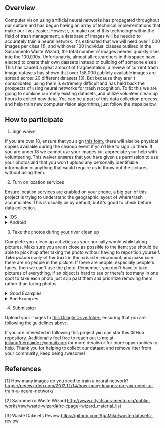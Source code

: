 ## Overview

Computer vision using artificial neural networks has propagated throughout our culture and has begun having an array of technical implementations that make our lives easier. However, to make use of this technology within the field of trash management, a database of images will be needed to accurately train a neural network. It's estimated that we will need over 1,000 images per class [1], and with over 100 individual classes outlined in the Sacramento Waste Wizard, the total number of images needed quickly rises into the 100,000s. Unfortunately, almost all researchers in this space have elected to create their own datasets instead of building off someone else’s. This has caused a great amount of fragmentation; a review of current trash image datasets has shown that over 158,000 publicly available images are spread across 20 different datasets [3]. But because they aren't consolidated, using them is extremely difficult and has held back the prospects of using neural networks for trash recognition. To fix this we are going to combine currently existing datasets, and utilize volunteer clean up hours to collect new data. You can be a part of this data collection process and help train new computer vision algorithms, just follow the steps below.

## How to participate

1. Sign waiver

If you are over 18, ensure that you sign [this form](https://docs.google.com/forms/d/e/1FAIpQLSdCMGCegU_LGRD8PWMNdHLlymxKUoUU8md7ebfKLOxcx2ySaw/viewform?usp=sf_link), there will also be physical copies available during the cleanup event if you'd like to sign up there. If you are under 18 we cannot use your images but appreciate your help with volunteering. This waiver ensures that you have given us permission to use your photos and that you won't upload any personally identifiable information or anything that would require us to throw out the pictures without using them.

2. Turn on location services

Ensure location services are enabled on your phone, a big part of this project is trying to understand the geographic layout of where trash accumulates. This is usually on by default, but it's good to check before data collection.

<details><summary>iOS</summary>
  
  ![image](https://user-images.githubusercontent.com/39971693/201779532-020a6154-f9e7-4caa-b25f-64c4d0ff536d.png)
</details>

<details><summary>Android</summary>
  
  [More Android devices](https://support.google.com/photos/answer/9921876?hl=en)
  
![image](https://user-images.githubusercontent.com/39971693/201780171-f964895f-cb20-47e7-a5f7-9c33093a5b01.png)

</details>

3. Take the photos during your river clean up

Complete your clean up activities as your normally would while taking pictures. Make sure you are as close as possible to the item; you should be able to pick it up after taking the photo without having to reposition yourself. Take pictures only of the trash in the natural environment, and make sure there are no people in the picture. If there are people, especially people's faces, then we can't use the photo. Remember, you don't have to take pictures of everything, if an object is hard to see or there's too many in one spot to take each photo just skip past them and prioritize removing them rather than taking photos.

<details><summary>Good Examples</summary>
  
  ![image](https://user-images.githubusercontent.com/39971693/201993877-8a6ca798-def2-4bf1-a90c-a235e074d00c.png)
  
  ![image](https://user-images.githubusercontent.com/39971693/201993910-38be498e-ad04-43cd-aacd-438affc75640.png)
  
</details>

<details><summary>Bad Examples</summary>
  
  ![image](https://user-images.githubusercontent.com/39971693/201993623-acc6e066-01a2-41ca-acb8-6c68a1b85cb8.png)
  
  ![image](https://user-images.githubusercontent.com/39971693/201993760-a5fcb362-5035-4bc4-ab29-07eaa472a8e3.png)
  
  ![image](https://user-images.githubusercontent.com/39971693/201993820-9eff6af6-e273-460a-80c7-a4ddb4c39c74.png)

</details>


4. Submission

Upload your images to [this Google Drive folder](https://drive.google.com/drive/folders/1EbfJxHWg2oZslDjLVXYaTJ5rq1mIWdNM?usp=sharing), ensuring that you are following the guidelines above. 


If you are interested in following this project you can star this GitHub repository. Additionally feel free to reach out to me at julianofhernandez@gmail.com for more details or for more opportunities to help. Thank you for helping to collect our dataset and remove litter from your community, keep being awesome!


## References

[1] How many images do you need to train a neural network? https://petewarden.com/2017/12/14/how-many-images-do-you-need-to-train-a-neural-network/

[2] Sacramento Waste Wizard http://www.cityofsacramento.org/public-works/rsw/waste-wizard#!rc-cpage=wizard_material_list

[3] Waste Datasets Review https://github.com/AgaMiko/waste-datasets-review
